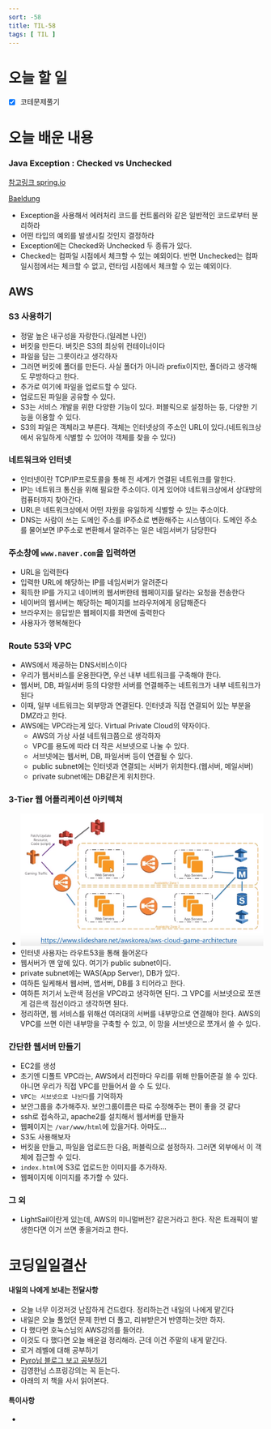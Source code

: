 ```yaml
---
sort: -58
title: TIL-58
tags: [ TIL ]
---
```


# 오늘 할 일

- [x] 코테문제풀기

# 오늘 배운 내용  

### Java Exception : Checked vs Unchecked

[참고링크 spring.io](https://spring.io/blog/2013/11/01/exception-handling-in-spring-mvc)

[Baeldung](https://www.baeldung.com/java-checked-unchecked-exceptions)

* Exception을 사용해서 에러처리 코드를 컨트롤러와 같은 일반적인 코드로부터 분리하라
* 어떤 타입의 예외를 발생시킬 것인지 결정하라
* Exception에는 Checked와 Unchecked 두 종류가 있다.
* Checked는 컴파일 시점에서 체크할 수 있는 예외이다. 반면 Unchecked는 컴파일시점에서는 체크할 수 없고, 런타임 시점에서 체크할 수 있는 예외이다.



## AWS 

### S3 사용하기

* 정말 높은 내구성을 자랑한다.(일레븐 나인)
* 버킷을 만든다. 버킷은 S3의 최상위 컨테이너이다
* 파일을 담는 그릇이라고 생각하자
* 그러면 버킷에 폴더를 만든다. 사실 폴더가 아니라 prefix이지만, 폴더라고 생각해도 무방하다고 한다.
* 추가로 여기에 파일을 업로드할 수 있다.
* 업로드된 파일을 공유할 수 있다.
* S3는 서비스 개발을 위한 다양한 기능이 있다. 퍼블릭으로 설정하는 등, 다양한 기능을 이용할 수 있다.
* S3의 파일은 객체라고 부른다. 객체는 인터넷상의 주소인 URL이 있다.(네트워크상에서 유일하게 식별할 수 있어야 객체를 찾을 수 있다)

### 네트워크와 인터넷

* 인터넷이란 TCP/IP프로토콜을 통해 전 세계가 연결된 네트워크를 말한다.
* IP는 네트워크 통신을 위해 필요한 주소이다. 이게 있어야 네트워크상에서 상대방의 컴퓨터까지 찾아간다.
* URL은 네트워크상에서 어떤 자원을 유일하게 식별할 수 있는 주소이다.
* DNS는 사람이 쓰는 도메인 주소를 IP주소로 변환해주는 시스템이다. 도메인 주소를 물어보면 IP주소로 변환해서 알려주는 일은 네임서버가 담당한다

### 주소창에 `www.naver.com`을 입력하면

* URL을 입력한다
* 입력한 URL에 해당하는 IP를 네임서버가 알려준다
* 획득한 IP를 가지고 네이버의 웹서버한테 웹페이지를 달라는 요청을 전송한다
* 네이버의 웹서버는 해당하는 페이지를 브라우저에게 응답해준다
* 브라우저는 응답받은 웹페이지를 화면에 출력한다
* 사용자가 행복해한다

### Route 53와 VPC

* AWS에서 제공하는 DNS서비스이다
* 우리가 웹서비스를 운용한다면, 우선 내부 네트워크를 구축해야 한다.
* 웹서버, DB, 파일서버 등의 다양한 서버를 연결해주는 네트워크가 내부 네트워크가 된다
* 이때, 일부 네트워크는 외부망과 연결된다. 인터넷과 직접 연결되어 있는 부분을 DMZ라고 한다.
* AWS에는 VPC라는게 있다. Virtual Private Cloud의 약자이다.
  * AWS의 가상 사설 네트워크쯤으로 생각하자
  * VPC를 용도에 따라 더 작은 서브넷으로 나눌 수 있다.
  * 서브넷에는 웹서버, DB, 파일서버 등이 연결될 수 있다.
  * public subnet에는 인터넷과 연결되는 서버가 위치한다.(웹서버, 메일서버)
  * private subnet에는 DB같은게 위치한다.

### 3-Tier 웹 어플리케이션 아키텍쳐

* ![image-20210314163750186](image-20210314163750186.png) 
* 인터넷 사용자는 라우트53을 통해 들어온다
* 웹서버가 맨 앞에 있다. 여기가 public subnet이다.
* private subnet에는 WAS(App Server), DB가 있다.
* 여하튼 일케해서 웹서버, 앱서버, DB를 3 티어라고 한다.
* 여하튼 저기서 노란색 점선을 VPC라고 생각하면 된다. 그 VPC를 서브넷으로 쪼갠게 검은색 점선이라고 생각하면 된다.
* 정리하면, 웹 서비스를 위해선 여러대의 서버를 내부망으로 연결해야 한다. AWS의 VPC를 쓰면 이런 내부망을 구축할 수 있고, 이 망을 서브넷으로 쪼개서 쓸 수 있다.

### 간단한 웹서버 만들기

* EC2를 생성
* 초기엔 디폴트 VPC라는, AWS에서 리전마다 우리를 위해 만들어준걸 쓸 수 있다. 아니면 우리가 직접 VPC를 만들어서 쓸 수 도 있다.
* `VPC는 서브넷으로 나뉜다`를 기억하자
* 보안그룹을 추가해주자. 보안그룹이름은 따로 수정해주는 편이 좋을 것 같다
* ssh로 접속하고, apache2를 설치해서 웹서버를 만들자
* 웹페이지는 `/var/www/html`에 있을거다. 아마도...
* S3도 사용해보자
* 버킷을 만들고, 파일을 업로드한 다음, 퍼블릭으로 설정하자. 그러면 외부에서 이 객체에 접근할 수 있다.
* `index.html`에 S3로 업로드한 이미지를 추가하자.
*  웹페이지에 이미지를 추가할 수 있다.

### 그 외

* LightSail이란게 있는데, AWS의 미니멀버전? 같은거라고 한다. 작은 트래픽이 발생한다면 이거 쓰면 좋을거라고 한다.





# 코딩일일결산

#### 내일의 나에게 보내는 전달사항

* 오늘 너무 이것저것 난잡하게 건드렸다. 정리하는건 내일의 나에게 맡긴다
* 내일은 오늘 풀었던 문제 한번 더 풀고, 리뷰받은거 반영하는것만 하자.
* 다 했다면 호눅스님의 AWS강의를 들어라.
* 이것도 다 했다면 오늘 배운걸 정리해라. 근데 이건 주말의 내게 맡긴다.
* 로거 레벨에 대해 공부하기
* [Pyro님 블로그 보고 공부하기](https://www.notion.so/REST-4cebf855900b4b0496acce657b5c8104)
* 김영한님 스프링강의는 꼭 듣는다.
* 아래의 저 책을 사서 읽어본다.

#### 특이사항

* 

